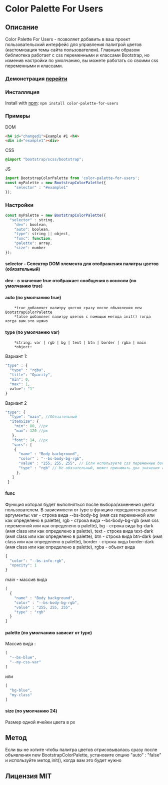 # Color Palette For Users

## Описание
  Color Palette For Users - позволяет добавить в ваш проект пользовательский
интерфейс для управления палитрой цветов (кастомизация темы сайта пользователем).
Главным образом библиотека работает с css переменными и классами Bootstrap,
но изменив настройки по умолчанию, вы можете работать со своими css переменными и классами.
### Демонстрация [перейти](https://alexnilovwork.github.io/WebpackAndBootstrap/)
### Инсталляция
Install with [npm](https://www.npmjs.com/package/color-palette-for-users): `npm install color-palette-for-users`
### Примеры
DOM
```html
<h4 id="changed1">Example #1 <h4>
<div id="example1"><div>
```
CSS
```css
@import "bootstrap/scss/bootstrap";
```
JS
```javascript
import BootstrapColorPalette from 'color-palette-for-users';
const myPalette = new BootstrapColorPalette({
	"selector" : "#example1"
});
```
### Настройки
```javascript
const myPalette = new BootstrapColorPalette({
  "selector" : string,
	"dev": boolean,
	"auto": boolean,
	"type": string || object,
	"func": function,
	"palette": array,
	"size": number
});
```
#### selector - Селектор DOM элемента для отображения палитры цветов (обязательный)

#### dev - в значение true отображает сообщения в консоли (по умолчанию true)
#### auto (по умолчанию true)
        *true добавляет палитру цветов сразу после объявления new BootstrapColorPalette
        *false добавляет палитру цветов c помощью метода init() тогда когда вам это нужно
#### type (по умолчанию var)
        *string: var | rgb | bg | text | btn | border | rgba | main
        *object:
Вариант 1:
```javascript
"type" : {
  "type" : "rgba",
  "title": "Opacity",
  "min": 0,
  "max": 1,
  value": "1"
}
```
Вариант 2
```javascript
"type": {
  "type": "main", //Обязательный
  "itemSize": {
    "min": 80, //px
    "max": 120 //px
   },
   "font": 14, //px
   "vars": [
    {
      "name" : "Body background",
      "color" : "--bs-body-bg-rgb",
      "value" : "255, 255, 255", // Если используете css переменные bootstrap то этот параметр не обязательный
      "type" : "rgb" // Не обязательный, может принимать два значения rgb | hex
     },
   ]
 }  
```
#### func
  Функция которая будет выполняться после выбора/изменения цвета пользователем.
В зависимости от type в функцию передаются разные аргументы:
var - строка вида --bs-body-bg (имя css переменной или как определено в palette),
rgb - строка вида --bs-body-bg-rgb (имя css переменной или как определено в palette),
bg - строка вида bg-dark (имя class или как определено в palette),
text - строка вида text-dark (имя class или как определено в palette),
btn - строка вида btn-dark (имя class или как определено в palette),
border - строка вида border-dark (имя class или как определено в palette),
rgba - объект вида
```javascript
{
  "color": "--bs-info-rgb",
  "opacity": 1
}
```
main - массив вида
```javascript
[
  {
    "name" : "Body background",
    "color" : "--bs-body-bg-rgb",
    "value" : "255, 255, 255",
    "type" : "rgb"
  }
]
```
#### palette (по умолчанию зависит от type)
Массив вида :
```javascript
[
  "--bs-blue",
  "--my-css-var"
]
```
или
```javascript
[
  "bg-blue",
  "my-class"
]
```
#### size (по умолчанию 24)
  Размер одной ячейки цвета в px

## Метод
Если вы не хотите чтобы палитра цветов отрисовывалась сразу после объявления new BootstrapColorPalette,
установите опцию "auto" : "false" и используйте метод init(), когда вам это будет нужно
## Лицензия MIT
